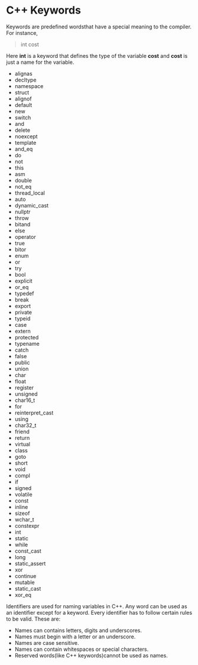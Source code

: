 # C++ Keywords
 Keywords are predefined wordsthat have a special meaning to the compiler. For instance,
>int cost

Here **int** is a keyword that defines the type of the variable **cost** and **cost** is just a name for the variable.

- alignas
- decltype
- namespace
- struct
- alignof
- default
- new
- switch
- and
- delete
- noexcept
- template
- and_eq
- do
- not
- this
- asm
- double
- not_eq
- thread_local
- auto
- dynamic_cast
- nullptr
- throw
- bitand
- else
- operator
- true
- bitor
- enum
- or
- try
- bool
- explicit
- or_eq
- typedef
- break
- export
- private
- typeid
- case
- extern
- protected
- typename
- catch
- false
- public
- union
- char
- float
- register
- unsigned
- char16_t
- for
- reinterpret_cast
- using
- char32_t
- friend
- return
- virtual
- class
- goto
- short
- void
- compl
- if
- signed
- volatile
- const
- inline
- sizeof
- wchar_t
- constexpr
- int
- static
- while
- const_cast
- long
- static_assert
- xor
- continue
- mutable
- static_cast
- xor_eq

Identifiers are used for naming variables in C++. Any word can be used as an identifier except for a keyword. Every identifier has to follow certain rules to be valid. These are:
- Names can contains letters, digits and underscores.
- Names must begin with a letter or an underscore.
- Names are case sensitive.
- Names can contain whitespaces or special characters.
- Reserved words(like C++ keywords)cannot be used as names.
